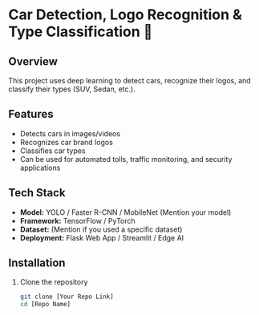 # Car Detection, Logo Recognition & Type Classification 🚗  

## Overview  
This project uses deep learning to detect cars, recognize their logos, and classify their types (SUV, Sedan, etc.).  

## Features  
- Detects cars in images/videos  
- Recognizes car brand logos  
- Classifies car types  
- Can be used for automated tolls, traffic monitoring, and security applications  

## Tech Stack  
- **Model:** YOLO / Faster R-CNN / MobileNet (Mention your model)  
- **Framework:** TensorFlow / PyTorch  
- **Dataset:** (Mention if you used a specific dataset)  
- **Deployment:** Flask Web App / Streamlit / Edge AI  

## Installation  
1. Clone the repository  
   ```bash
   git clone [Your Repo Link]
   cd [Repo Name]
